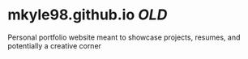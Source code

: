 # mkyle98.github.io *OLD*
Personal portfolio website meant to showcase projects, resumes, and potentially a creative corner
